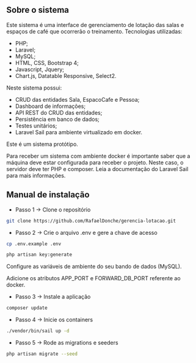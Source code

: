 ## Sobre o sistema

Este sistema é uma interface de gerenciamento de lotação das salas e espaços de café que ocorrerão o treinamento. Tecnologias utilizadas:

- PHP;
- Laravel;
- MySQL;
- HTML, CSS, Bootstrap 4;
- Javascript, Jquery;
- Chart.js, Datatable Responsive, Select2.

Neste sistema possui:

- CRUD das entidades Sala, EspacoCafe e Pessoa;
- Dashboard de informações;
- API REST do CRUD das entidades;
- Persistência em banco de dados;
- Testes unitários;
- Laravel Sail para ambiente virtualizado em docker.

Este é um sistema protótipo.

Para receber um sistema com ambiente docker é importante saber que a máquina deve estar configurada para receber o projeto.
Neste caso, o servidor deve ter PHP e composer. Leia a documentação do Laravel Sail para mais informações.

## Manual de instalação

- Passo 1 -> Clone o repositório

```bash
git clone https://github.com/RafaelDonche/gerencia-lotacao.git
```

- Passo 2 -> Crie o arquivo .env e gere a chave de acesso

```bash
cp .env.example .env

php artisan key:generate
```

Configure as variáveis de ambiente do seu bando de dados (MySQL).

Adicione os atributos APP_PORT e FORWARD_DB_PORT referente ao docker.

- Passo 3 -> Instale a aplicação

```bash
composer update
```

- Passo 4 -> Inicie os containers

```bash
./vendor/bin/sail up -d
```

- Passo 5 -> Rode as migrations e seeders

```bash
php artisan migrate --seed
```
